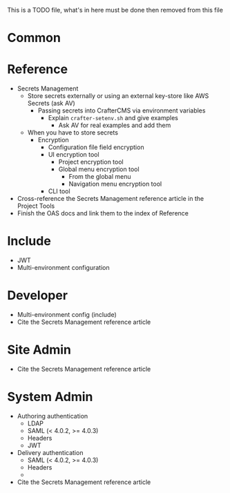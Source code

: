 This is a TODO file, what's in here must be done then removed from this file

Common
======

Reference
=========
- Secrets Management
  - Store secrets externally or using an external key-store like AWS Secrets (ask AV)
    - Passing secrets into CrafterCMS via environment variables
      - Explain `crafter-setenv.sh` and give examples
        - Ask AV for real examples and add them
  - When you have to store secrets
    - Encryption
      - Configuration file field encryption
      - UI encryption tool
        - Project encryption tool
        - Global menu encryption tool
          - From the global menu
          - Navigation menu encryption tool
      - CLI tool
- Cross-reference the Secrets Management reference article in the Project Tools
- Finish the OAS docs and link them to the index of Reference

Include
=======
- JWT
- Multi-environment configuration

Developer
=========
- Multi-environment config (include)
- Cite the Secrets Management reference article

Site Admin
==========
- Cite the Secrets Management reference article

System Admin
=============
- Authoring authentication
    - LDAP
    - SAML (< 4.0.2, >= 4.0.3)
    - Headers
    - JWT
- Delivery authentication
    - SAML (< 4.0.2, >= 4.0.3)
    - Headers
    - 
- Cite the Secrets Management reference article
